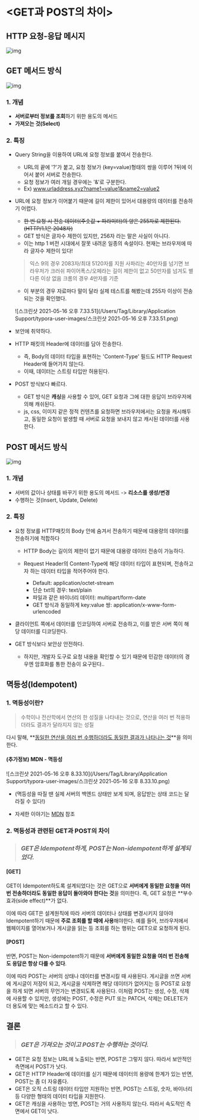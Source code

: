 # <GET과 POST의 차이>



## HTTP 요청-응답 메시지

![img](https://blog.kakaocdn.net/dn/BaB1D/btqV2a7KgVn/aORy6qJPrs2a1jJHdxBkO0/img.jpg)

### 



## **GET 메서드 방식**

![img](https://www.guru99.com/images/2/032020_0831_GETvsPOSTKe1.png)

### 1. 개념

- **서버로부터 정보를 조회**하기 위한 용도의 메서드
- **가져오는 것(Select)**



### 2. 특징

- Query String을 이용하여 URL에 요청 정보를 붙여서 전송한다.

  - URL의 끝에 '?'가 붙고, 요청 정보가 (key=value)형태의 쌍을 이루어 ?뒤에 이어서 붙어 서버로 전송한다.
  - 요청 정보가 여러 개일 경우에는 '&'로 구분한다.
  - Ex) www.urladdress.xyz?name1=value1&name2=value2

- URL에 요청 정보가 이어붙기 때문에 길이 제한이 있어서 대용량의 데이터를 전송하기 어렵다.

  - ~~한 번 요청 시 전송 데이터(주솟값 + 파라미터)의 양은 255자로 제한된다.(HTTP/1.1은 2048자)~~
  - GET 방식은 글자수 제한이 있지만, 256자 라는 말은 사실이 아니다.
  - 이는 http 1 버전 시대에서 잘못 내려온 일종의 속설이다. 현재는 브라우저에 따라 글자수 제한이 있다!

  >익스 9의 경우 2083자/최대 5120자를 지원
  >사파리는 40만자를 넘기면 브라우저가 크러쉬
  >파이어폭스/오페라는 길이 제한이 없고 50만자를 넘겨도 별다른 이상 없음
  >크롬의 경우 4만자를 기준

  - 이 부분의 경우 자료마다 말이 달라 실제 테스트를 해봤는데 255자 이상이 전송되는 것을 확인했다.

  ![스크린샷 2021-05-16 오후 7.33.51](/Users/Tag/Library/Application Support/typora-user-images/스크린샷 2021-05-16 오후 7.33.51.png)

- 보안에 취약하다.

- HTTP 패킷의 Header에 데이터를 담아 전송한다.

  - 즉, Body의 데이터 타입을 표현하는 'Content-Type' 필드도 HTTP Request Header에 들어가지 않는다.
  - 이때, 데이터는 스트링 타입만 허용된다.

- POST 방식보다 빠르다.

  - GET 방식은 **캐싱**을 사용할 수 있어, GET 요청과 그에 대한 응답이 브라우저에 의해 캐쉬된다.
  - js, css, 이미지 같은 정적 컨텐츠를 요청하면 브라우저에서는 요청을 캐시해두고, 동일한 요청이 발생할 때 서버로 요청을 보내지 않고 캐시된 데이터를 사용한다. 





## **POST 메서드 방식** 

![img](https://www.guru99.com/images/2/032020_0831_GETvsPOSTKe2.png)

### 1. 개념

- 서버의 값이나 상태를 바꾸기 위한 용도의 메서드 -> **리소스를 생성/변경**
- 수행하는 것(Insert, Update, Delete)



### 2. 특징

- 요청 정보를 HTTP패킷의 Body 안에 숨겨서 전송하기 때문에 대용량의 데이터를 전송하기에 적합하다

  - HTTP Body는 길이의 제한이 없기 때문에 대용량 데이터 전송이 가능하다.

  - Request Header의 Content-Type에 해당 데이터 타입이 표현되며, 전송하고자 하는 데이터 타입을 적어주어야 한다.
    - Default: application/octet-stream
    - 단순 txt의 경우: text/plain
    - 파일과 같은 바이너리 데이터: multipart/form-date
    - GET 방식과 동일하게 key:value 쌍: application/x-www-form-urlencoded

- 클라이언트 쪽에서 데이터를 인코딩하여 서버로 전송하고, 이를 받은 서버 쪽이 해당 데이터를 디코딩한다.

- GET 방식보다 보안상 안전하다.

  - 하지만, 개발자 도구로 요청 내용을 확인할 수 있기 때문에 민감한 데이터의 경우엔 암호화를 통한 전송이 요구된다..



## 멱등성(Idempotent)



### 1. 멱등성이란?

> 수학이나 전산학에서 연산의 한 성질을 나타내는 것으로, 연산을 여러 번 적용하더라도 결과가 달라지지 않는 성질

다시 말해, **<u>동일한 연산을 여러 번 수행하더라도 동일한 결과가 나타나는 것</u>**을 의미한다.



#### (추가정보) MDN - 멱등성

![스크린샷 2021-05-16 오후 8.33.10](/Users/Tag/Library/Application Support/typora-user-images/스크린샷 2021-05-16 오후 8.33.10.png)

- (멱등성을 따질 땐 실제 서버의 백엔드 상태만 보게 되며, 응답받는 상태 코드는 달라질 수 있다!)

- 자세한 이야기는 [MDN](https://developer.mozilla.org/ko/docs/Glossary/Idempotent) 참조



### 2. 멱등성과 관련된 GET과 POST의 차이



>  ### *GET은 Idempotent하게, POST는 Non-idempotent하게 설계되었다.*



#### [GET]

GET이 Idempotent하도록 설계되었다는 것은 GET으로 **서버에게 동일한 요청을 여러 번 전송하더라도 동일한 응답이 돌아와야 한다는 것**을 의미한다. 즉, GET 요청은 **부수 효과(side effect)**가 없다.

이에 따라 GET은 설계원칙에 따라 서버의 데이터나 상태를 변경시키지 않아야 Idempotent하기 때문에 **주로 조회를 할 때에 사용**해야한다. 예를 들어, 브라우저에서 웹페이지를 열어보거나 게시글을 읽는 등 조회를 하는 행위는 GET으로 요청하게 된다.

 

####  [POST]

반면, POST는 Non-idempotent하기 때문에 **서버에게 동일한 요청을 여러 번 전송해도 응답은 항상 다를 수 있다**.

이에 따라 POST는 서버의 상태나 데이터를 변경시킬 때 사용된다. 게시글을 쓰면 서버에 게시글이 저장이 되고, 게시글을 삭제하면 해당 데이터가 없어지는 등 POST로 요청을 하게 되면 서버의 무언가는 변경되도록 사용된다. 이처럼 POST는 생성, 수정, 삭제에 사용할 수 있지만, 생성에는 POST, 수정은 PUT 또는 PATCH, 삭제는 DELETE가 더 용도에 맞는 메소드라고 할 수 있다.



## 결론



> ### *GET은 가져오는 것이고 POST는 수행하는 것이다.*



- GET은 요청 정보는 URL에 노출되는 반면, POST은 그렇지 않다. 따라서 보안적인 측면에서 POST가 낫다.
- GET은 HTTP Header에 데이터를 싣기 때문에 데이터의 용량에 한계가 있는 반면, POST는 좀 더 자유롭다.
- GET은 오직 스트링 데이터 타입만 지원하는 반면, POST는 스트링, 숫자, 바이너리 등 다양한 형태의 데이터 타입을 지원한다.
- GET은 캐싱을 사용하는 방면, POST는 거의 사용하지 않는다. 따라서 속도적인 측면에서 GET이 낫다.

